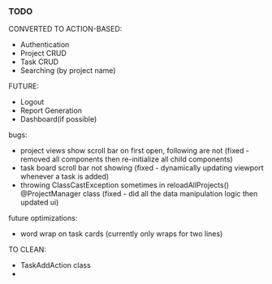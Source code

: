 ### TODO

CONVERTED TO ACTION-BASED:
- Authentication
- Project CRUD
- Task CRUD
- Searching (by project name)

FUTURE: 
- Logout
- Report Generation
- Dashboard(if possible)

bugs:
- project views show scroll bar on first open, following are not (fixed - removed all components then re-initialize all child components)
- task board scroll bar not showing (fixed - dynamically updating viewport whenever a task is added)
- throwing ClassCastException sometimes in reloadAllProjects() @ProjectManager class (fixed - did all the data manipulation logic then updated ui)

future optimizations:
- word wrap on task cards (currently only wraps for two lines)

TO CLEAN:
- TaskAddAction class
- 
